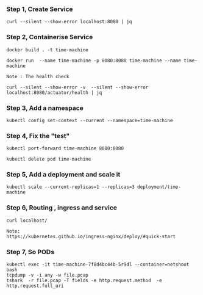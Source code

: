### Step 1, Create Service

```
curl --silent --show-error localhost:8080 | jq  
```

### Step 2, Containerise Service

```
docker build . -t time-machine

docker run  --name time-machine -p 8080:8080 time-machine --name time-machine 

Note : The health check

curl --silent --show-error -v  --silent --show-error localhost:8080/actuator/health | jq

```


### Step 3, Add a namespace

```
kubectl config set-context --current --namespace=time-machine
```


### Step 4, Fix the "test" 

```
kubectl port-forward time-machine 8080:8080

kubectl delete pod time-machine
```

### Step 5, Add a deployment and scale it

```
kubectl scale --current-replicas=1 --replicas=3 deployment/time-machine
```

### Step 6, Routing , ingress and service
```
curl localhost/

Note: 
https://kubernetes.github.io/ingress-nginx/deploy/#quick-start
```


### Step 7, So PODs

```
kubectl exec -it time-machine-7f8d4bc44b-5r9dl --container=netshoot  bash
tcpdump -v -i any -w file.pcap
tshark  -r file.pcap -T fields -e http.request.method  -e http.request.full_uri
```
